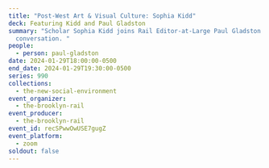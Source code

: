 ```yaml
---
title: "Post-West Art & Visual Culture: Sophia Kidd"
deck: Featuring Kidd and Paul Gladston
summary: "Scholar Sophia Kidd joins Rail Editor-at-Large Paul Gladston for a
  conversation. "
people:
  - person: paul-gladston
date: 2024-01-29T18:00:00-0500
end_date: 2024-01-29T19:30:00-0500
series: 990
collections:
  - the-new-social-environment
event_organizer:
  - the-brooklyn-rail
event_producer:
  - the-brooklyn-rail
event_id: recSPwwOwUSE7gugZ
event_platform:
  - zoom
soldout: false
---
```

